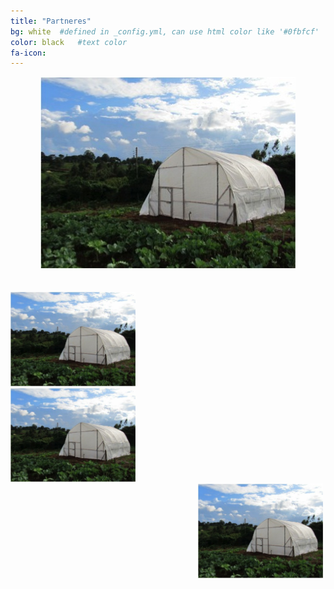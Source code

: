 ```yaml
---
title: "Partneres"
bg: white  #defined in _config.yml, can use html color like '#0fbfcf'
color: black   #text color
fa-icon: 
---
```


<div class="image" align="center"> 
	<a href="http://www.google.com/"> 
		<img src="https://raw.githubusercontent.com/grogreenhouses/grogreenhouses.github.io/master/img/greenhouse2.jpeg" alt="Greenhouse"/>
	</a> 
</div>

<br>
<br>


<div style="width: 500px;">
 <div style="float: left; width: 200px;"><a href="http://www.google.com/"> 
		<img src="https://raw.githubusercontent.com/grogreenhouses/grogreenhouses.github.io/master/img/greenhouse2.jpeg" alt="Greenhouse"/>
	</a></div>
 <div style="float: center; width: 200px;"><a href="http://www.google.com/"> 
		<img src="https://raw.githubusercontent.com/grogreenhouses/grogreenhouses.github.io/master/img/greenhouse2.jpeg" alt="Greenhouse"/>
	</a></div>
 <div style="float: right; width: 200px;"><a href="http://www.google.com/"> 
		<img src="https://raw.githubusercontent.com/grogreenhouses/grogreenhouses.github.io/master/img/greenhouse2.jpeg" alt="Greenhouse"/>
	</a></div>
</div>